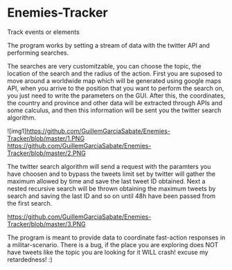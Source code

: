 # Enemies-Tracker
Track events or elements

The program works by setting a stream of data with the twitter API and performing searches.

The searches are very customitzable, you can choose the topic, the location of the search and the radius of the action. First you are suposed to move around a worldwide map which will be generated using google maps API, when you arrive to the position that you want to perform the search on, you just need to write the parameters on the GUI.
After this, the coordinates, the country and province and other data will be extracted through APIs and some calculus, and then this information will be sent you the twitter search algorithm.

![img1]https://github.com/GuillemGarciaSabate/Enemies-Tracker/blob/master/1.PNG
https://github.com/GuillemGarciaSabate/Enemies-Tracker/blob/master/2.PNG

The twitter search algorithm will send a request with the paramters you have choosen and to bypass the tweets limit set by twitter will gather the maximum allowed by time and save the last tweet ID obtained.
Next a nested recursive search will be thrown obtaining the maximum tweets by search and saving the last ID and so on until 48h have been passed from the first search.

https://github.com/GuillemGarciaSabate/Enemies-Tracker/blob/master/3.PNG

The program is meant to provide data to coordinate fast-action responses in a militar-scenario.
There is a bug, if the place you are exploring does NOT have tweets like the topic you are looking for it WILL crash! excuse my retardedness! :)
